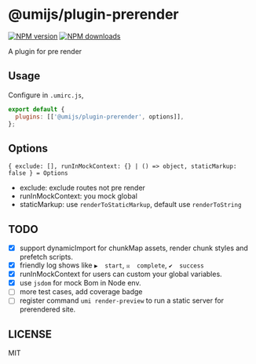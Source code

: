 # @umijs/plugin-prerender

[![NPM version](https://img.shields.io/npm/v/@umijs/plugin-prerender.svg?style=flat)](https://npmjs.org/package/@umijs/plugin-prerender) [![NPM downloads](http://img.shields.io/npm/dm/@umijs/plugin-prerender.svg?style=flat)](https://npmjs.org/package/@umijs/plugin-prerender)

A plugin for pre render

## Usage

Configure in `.umirc.js`,

```js
export default {
  plugins: [['@umijs/plugin-prerender', options]],
};
```

## Options

```
{ exclude: [], runInMockContext: {} | () => object, staticMarkup: false } = Options
```

- exclude: exclude routes not pre render
- runInMockContext: you mock global
- staticMarkup: use `renderToStaticMarkup`, default use `renderToString`

## TODO
- [x] support dynamicImport for chunkMap assets, render chunk styles and prefetch scripts.
- [x] friendly log shows like `▶  start`, `☒  complete`, `✔  success`
- [x] runInMockContext for users can custom your global variables.
- [x] use `jsdom` for mock Bom in Node env.
- [ ] more test cases, add coverage badge
- [ ] register command `umi render-preview` to run a static server for prerendered site.

## LICENSE

MIT
